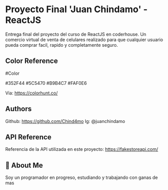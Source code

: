 # Proyecto Final 'Juan Chindamo' - ReactJS

Entrega final del proyecto del curso de ReactJS en coderhouse. 
Un comercio virtual de venta de celulares realizado para que cualquier usuario pueda comprar facil, rapido y completamente seguro. 




## Color Reference

#Color

#352F44
#5C5470
#B9B4C7
#FAF0E6

Via: https://colorhunt.co/


## Authors

Github: https://github.com/Chind4mo
Ig: @juanchindamo



## API Reference

Referencia de la API utilizada en este proyecto:
https://fakestoreapi.com/

## 🚀 About Me
Soy un programador en progreso, estudiando y trabajando con ganas de mas